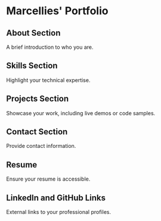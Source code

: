 # Marcellies' Portfolio

## About Section
A brief introduction to who you are.

## Skills Section
Highlight your technical expertise.

## Projects Section
Showcase your work, including live demos or code samples.

## Contact Section
Provide contact information.

## Resume
Ensure your resume is accessible.

## LinkedIn and GitHub Links
External links to your professional profiles.


